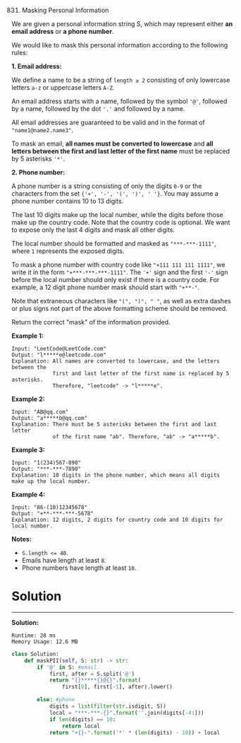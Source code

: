 831. Masking Personal Information

We are given a personal information string S, which may represent either **an email address** or **a phone number**.

We would like to mask this personal information according to the following rules:

**1. Email address:**

We define a name to be a string of `length ≥ 2` consisting of only lowercase letters `a-z` or uppercase letters `A-Z`.

An email address starts with a name, followed by the symbol `'@'`, followed by a name, followed by the dot `'.'` and followed by a name. 

All email addresses are guaranteed to be valid and in the format of `"name1@name2.name3"`.

To mask an email, **all names must be converted to lowercase** and **all letters between the first and last letter of the first name** must be replaced by 5 asterisks `'*'`.

**2. Phone number:**

A phone number is a string consisting of only the digits `0-9` or the characters from the set `{'+', '-', '(', ')', ' '}`. You may assume a phone number contains 10 to 13 digits.

The last 10 digits make up the local number, while the digits before those make up the country code. Note that the country code is optional. We want to expose only the last 4 digits and mask all other digits.

The local number should be formatted and masked as `"***-***-1111"`, where `1` represents the exposed digits.

To mask a phone number with country code like `"+111 111 111 1111"`, we write it in the form `"+***-***-***-1111"`.  The `'+'` sign and the first `'-'` sign before the local number should only exist if there is a country code.  For example, a 12 digit phone number mask should start with `"+**-"`.

Note that extraneous characters like `"(", ")", " "`, as well as extra dashes or plus signs not part of the above formatting scheme should be removed.

 

Return the correct "mask" of the information provided.

**Example 1:**
```
Input: "LeetCode@LeetCode.com"
Output: "l*****e@leetcode.com"
Explanation: All names are converted to lowercase, and the letters between the
             first and last letter of the first name is replaced by 5 asterisks.
             Therefore, "leetcode" -> "l*****e".
```

**Example 2:**
```
Input: "AB@qq.com"
Output: "a*****b@qq.com"
Explanation: There must be 5 asterisks between the first and last letter 
             of the first name "ab". Therefore, "ab" -> "a*****b".
```

**Example 3:**
```
Input: "1(234)567-890"
Output: "***-***-7890"
Explanation: 10 digits in the phone number, which means all digits make up the local number.
```

**Example 4:**
```
Input: "86-(10)12345678"
Output: "+**-***-***-5678"
Explanation: 12 digits, 2 digits for country code and 10 digits for local number. 
```

**Notes:**

* `S.length <= 40`.
* Emails have length at least `8`.
* Phone numbers have length at least `10`.

# Solution
---
**Solution:**
```
Runtime: 28 ms
Memory Usage: 12.6 MB
```
```python
class Solution:
    def maskPII(self, S: str) -> str:
        if '@' in S: #email
            first, after = S.split('@')
            return "{}*****{}@{}".format(
                first[0], first[-1], after).lower()

        else: #phone
            digits = list(filter(str.isdigit, S))
            local = "***-***-{}".format(''.join(digits[-4:]))
            if len(digits) == 10:
                return local
            return "+{}-".format('*' * (len(digits) - 10)) + local
```